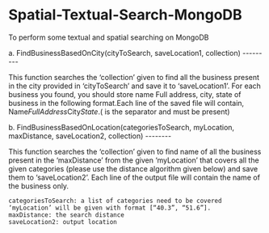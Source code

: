 # Spatial-Textual-Search-MongoDB

To perform some textual and spatial searching on MongoDB

a. FindBusinessBasedOnCity(cityToSearch, saveLocation1, collection) ---------

This function searches the ‘collection’ given to find all the business present in the city provided in ‘cityToSearch’ and save it to ‘saveLocation1’. For each business you found, you should store name Full address, city, state of business in the following format.Each line of the saved file will contain, Name$FullAddress$City$State. ($ is the separator and must be present)


b. FindBusinessBasedOnLocation(categoriesToSearch, myLocation, maxDistance, saveLocation2, collection) --------

This function searches the ‘collection’ given to find name of all the business present in the ‘maxDistance’ from the      given ‘myLocation’ that covers all the given categories (please use the distance algorithm given below) and save them to ‘saveLocation2’. Each line of the output file will contain the name of the business only.

    categoriesToSearch: a list of categories need to be covered
    ‘myLocation’ will be given with format [“40.3”, “51.6”].
    maxDistance: the search distance
    saveLocation2: output location
